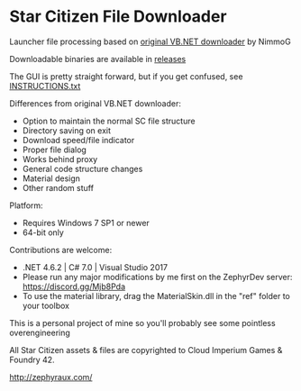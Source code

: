 # Star Citizen File Downloader
Launcher file processing based on [original VB.NET downloader](https://bitbucket.org/nimmog/scpatchdownloader-vb.net/overview) by NimmoG

Downloadable binaries are available in [releases](https://github.com/Hawxy/SCAlternativePatcher/releases)

The GUI is pretty straight forward, but if you get confused, see [INSTRUCTIONS.txt](https://github.com/Hawxy/SCAlternativeDownloader/blob/master/SCPatchDownloader/INSTRUCTIONS.txt)

Differences from original VB.NET downloader:

- Option to maintain the normal SC file structure
- Directory saving on exit
- Download speed/file indicator
- Proper file dialog
- Works behind proxy
- General code structure changes
- Material design
- Other random stuff

Platform:
- Requires Windows 7 SP1 or newer
- 64-bit only

Contributions are welcome:
- .NET 4.6.2 | C# 7.0 | Visual Studio 2017 
- Please run any major modifications by me first on the ZephyrDev server: https://discord.gg/Mjb8Pda
- To use the material library, drag the MaterialSkin.dll in the "ref" folder to your toolbox

This is a personal project of mine so you'll probably see some pointless overengineering

All Star Citizen assets & files are copyrighted to Cloud Imperium Games & Foundry 42.

http://zephyraux.com/
